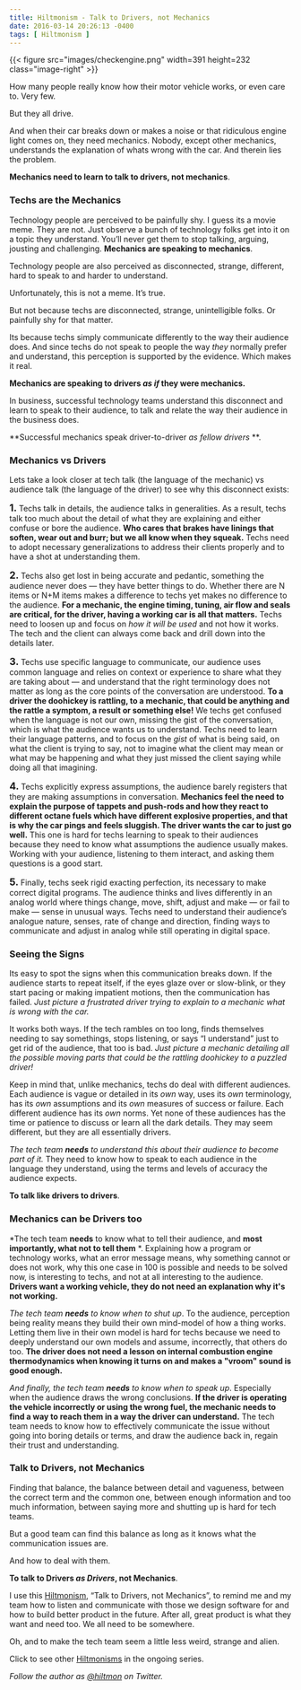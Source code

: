 ```yaml
---
title: Hiltmonism - Talk to Drivers, not Mechanics
date: 2016-03-14 20:26:13 -0400
tags: [ Hiltmonism ]
---
```


{{< figure src="images/checkengine.png" width=391 height=232 class="image-right" >}}

How many people really know how their motor vehicle works, or even care to. Very few.

But they all drive.

And when their car breaks down or makes a noise or that ridiculous engine light comes on, they need mechanics. Nobody, except other mechanics, understands the explanation of whats wrong with the car. And therein lies the problem.

**Mechanics need to learn to talk to drivers, not mechanics**.

### Techs are the Mechanics

Technology people are perceived to be painfully shy. I guess its a movie meme. They are not. Just observe a bunch of technology folks get into it on a topic they understand. You’ll never get them to stop talking, arguing, jousting and challenging. **Mechanics are speaking to mechanics**.

Technology people are also perceived as disconnected, strange, different, hard to speak to and harder to understand.

Unfortunately, this is not a meme. It’s true.

But not because techs are disconnected, strange, unintelligible folks. Or painfully shy for that matter.

Its because techs simply communicate differently to the way their audience does. And since techs do not speak to people the way *they* normally prefer and understand, this perception is supported by the evidence. Which makes it real.

**Mechanics are speaking to drivers *as if* they were mechanics.**

In business, successful technology teams understand this disconnect and learn to speak to their audience, to talk and relate the way their audience in the business does.

**Successful mechanics speak driver-to-driver *as fellow drivers* **.

### Mechanics vs Drivers

Lets take a look closer at tech talk (the language of the mechanic) vs audience talk (the language of the driver) to see why this disconnect exists:

<strong style="font-size: 1.25em;">1. </strong>Techs talk in details, the audience talks in generalities. As a result, techs talk too much about the detail of what they are explaining and either confuse or bore the audience. **Who cares that brakes have linings that soften, wear out and burr; but we all know when they squeak.** Techs need to adopt necessary generalizations to address their clients properly and to have a shot at understanding them.

<strong style="font-size: 1.25em;">2. </strong>Techs also get lost in being accurate and pedantic, something the audience never does — they have better things to do. Whether there are N items or N+M items makes a difference to techs yet makes no difference to the audience. **For a mechanic, the engine timing, tuning, air flow and seals are critical, for the driver, having a working car is all that matters.** Techs need to loosen up and focus on *how it will be used* and not how it works. The tech and the client can always come back and drill down into the details later.

<strong style="font-size: 1.25em;">3. </strong>Techs use specific language to communicate, our audience uses common language and relies on context or experience to share what they are taking about — and understand that the right terminology does not matter as long as the core points of the conversation are understood. **To a driver the doohickey is rattling, to a mechanic, that could be anything and the rattle a symptom, a result or something else!**  We techs get confused when the language is not our own, missing the gist of the conversation, which is what the audience wants us to understand. Techs need to learn their language patterns, and to focus on the *gist* of what is being said, on what the client is trying to say, not to imagine what the client may mean or what may be happening and what they just missed the client saying while doing all that imagining.

<strong style="font-size: 1.25em;">4. </strong>Techs explicitly express assumptions, the audience barely registers that they are making assumptions in conversation. **Mechanics feel the need to explain the purpose of tappets and push-rods and how they react to different octane fuels which have different explosive properties, and that is why the car pings and feels sluggish. The driver wants the car to just go well.** This one is hard for techs learning to speak to their audiences because they need to know what assumptions the audience usually makes. Working with your audience, listening to them interact, and asking them questions is a good start.

<strong style="font-size: 1.25em;">5. </strong>Finally, techs seek rigid exacting perfection, its necessary to make correct digital programs. The audience thinks and lives differently in an analog world where things change, move, shift, adjust and make — or fail to make — sense in unusual ways. Techs need to understand their audience’s analogue nature, senses, rate of change and direction, finding ways to communicate and adjust in analog while still operating in digital space.

### Seeing the Signs

Its easy to spot the signs when this communication breaks down. If the audience starts to repeat itself, if the eyes glaze over or slow-blink, or they start pacing or making impatient motions, then the communication has failed. *Just picture a frustrated driver trying to explain to a mechanic what is wrong with the car.*

It works both ways. If the tech rambles on too long, finds themselves needing to say somethings, stops listening,  or says “I understand” just to get rid of the audience, that too is bad. *Just picture a mechanic detailing all the possible moving parts that could be the rattling doohickey to a puzzled driver!*

Keep in mind that, unlike mechanics, techs do deal with different audiences. Each audience is vague or detailed in its *own* way, uses its *own* terminology, has its *own* assumptions and its *own* measures of success or failure.  Each different audience has its *own* norms. Yet none of these audiences has the time or patience to discuss or learn all the dark details. They may seem different, but they are all essentially drivers.

*The tech team **needs** to understand this about their audience to become part of it.* They need to know how to speak to each audience in the language they understand, using the terms and levels of accuracy the audience expects. 

**To talk like drivers to drivers**.

### Mechanics can be Drivers too


*The tech team **needs** to know what to tell their audience, and **most importantly, what not to tell them** *. Explaining how a program or technology works, what an error message means, why something cannot or does not work, why this one case in 100 is possible and needs to be solved now, is interesting to techs, and not at all interesting to the audience. **Drivers want a working vehicle, they do not need an explanation why it's not working.**

*The tech team **needs** to know when to shut up*. To the audience, perception being reality means they build their own mind-model of how a thing works. Letting them live in their own model is hard for techs because we need to deeply understand our own models and assume, incorrectly, that others do too. **The driver does not need a lesson on internal combustion engine thermodynamics when knowing it turns on and makes a "vroom" sound is good enough.**

*And finally, the tech team **needs** to know when to speak up*. Especially when the audience draws the wrong conclusions. **If the driver is operating the vehicle incorrectly or using the wrong fuel, the mechanic needs to find a way to reach them in a way the driver can understand.** The tech team needs to know how to effectively communicate the issue without going into boring details or terms, and draw the audience back in, regain their trust and understanding.

### Talk to Drivers, not Mechanics

Finding that balance, the balance between detail and vagueness, between the correct term and the common one, between enough information and too much information, between saying more and shutting up is hard for tech teams. 

But a good team can find this balance as long as it knows what the communication issues are.

And how to deal with them.

**To talk to Drivers *as Drivers*, not Mechanics**.

I use this [Hiltmonism](https://hiltmon.com/blog/categories/hiltmonism/), “Talk to Drivers, not Mechanics”, to remind me and my team how to listen and communicate with those we design software for and how to build better product in the future. After all, great product is what they want and need too. We all need to be somewhere.

Oh, and to make the tech team seem a little less weird, strange and alien.

<span class="light">Click to see other [Hiltmonisms](https://hiltmon.com/blog/categories/hiltmonism/) in the ongoing series.</span>

*Follow the author as [@hiltmon](https://twitter.com/hiltmon) on Twitter.*
